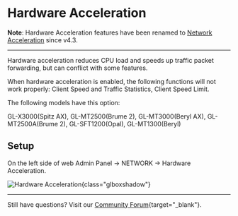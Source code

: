 # Hardware Acceleration

**Note**: Hardware Acceleration features have been renamed to [Network Acceleration](network_acceleration.md) since v4.3.

---

Hardware acceleration reduces CPU load and speeds up traffic packet forwarding, but can conflict with some features.

When hardware acceleration is enabled, the following functions will not work properly: Client Speed and Traffic Statistics, Client Speed Limit.

The following models have this option:

GL-X3000(Spitz AX), GL-MT2500(Brume 2), GL-MT3000(Beryl AX), GL-MT2500A(Brume 2), GL-SFT1200(Opal), GL-MT1300(Beryl)

## Setup

On the left side of web Admin Panel -> NETWORK -> Hardware Acceleration.

![Hardware Acceleration](https://static.gl-inet.com/docs/en/4/tutorials/hardware_acceleration/hardware_acceleration.png){class="glboxshadow"}

---

Still have questions? Visit our [Community Forum](https://forum.gl-inet.com){target="_blank"}.
